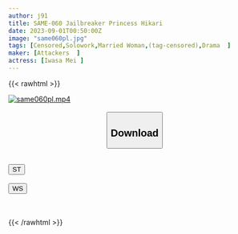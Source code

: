 ```yaml
---
author: j91
title: SAME-060 Jailbreaker Princess Hikari
date: 2023-09-01T00:50:00Z
image: "same060pl.jpg"
tags: [Censored,Solowork,Married Woman,(tag-censored),Drama	 ]
maker: [Attackers  ]
actress: [Iwasa Mei ]
---
```



{{< rawhtml >}}

<div class="video" data-videoid="JAwPGmKopxFjDMv">
    <a href="javascript:;">
        <img src="https://my.j91.asia/posts/same060pl/same060pl.jpg" width="WIDTH" height="HEIGHT" alt="same060pl.mp4" loading="lazy">
    </a>
</div>

<script type="text/javascript" src="https://j91.asia/asset/on-demand-st.js"></script>

<br>
  <link rel="stylesheet" href="https://j91.asia/asset/bs5.css">
  
  <center>
  <button class="btn btn-primary" type="button" data-bs-toggle="collapse" data-bs-target=".multi-collapse" aria-expanded="false" aria-controls="multiCollapseExample1 multiCollapseExample2"><h2>Download</h2></button></center>
</p>
<div class="row">
  <div class="col">
    <div class="collapse multi-collapse" id="multiCollapseExample1">
      <div class="card card-body">
	      	      <br>
<div class="buttons">  
<a href="https://streamtape.to/v/JAwPGmKopxFjDMv"><button class="btn-hover color-3"><i class="fa fa-download"></i> ST</button></a></div>
    </div>
  </div>
</div>
  <div class="col">
    <div class="collapse multi-collapse" id="multiCollapseExample2">
      <div class="card card-body">
	      <br>
<div class="buttons">
    <a href="https://wolfstream.tv/ss4rhm8kyz4t"><button class="btn-hover color-9"><i class="fa fa-download"></i> WS</button></a></div>
<br><br>
      </div>
    </div>
  </div>
</div>

{{< /rawhtml >}}
